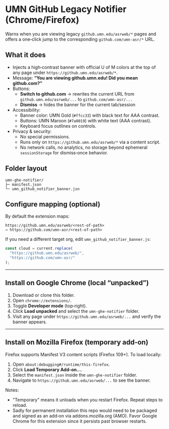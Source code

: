 # UMN GitHub Legacy Notifier (Chrome/Firefox)

Warns when you are viewing legacy `github.umn.edu/asrweb/*` pages and offers a one‑click jump to the corresponding `github.com/umn-asr/*` URL.

## What it does

- Injects a high‑contrast banner with official U of M colors at the top of any page under `https://github.umn.edu/asrweb/*`.
- Message: **“You are viewing github.umn.edu! Did you mean github.com?”**
- Buttons:
  - **Switch to github.com** → rewrites the current URL from `github.umn.edu/asrweb/...` to `github.com/umn-asr/...`
  - **Dismiss** → hides the banner for the current tab/session
- Accessibility:
  - Banner color: UMN Gold (`#ffcc33`) with black text for AAA contrast.
  - Buttons: UMN Maroon (`#7a0019`) with white text (AAA contrast).
  - Keyboard focus outlines on controls.
- Privacy & security:
  - No special permissions.
  - Runs only on `https://github.umn.edu/asrweb/*` via a content script.
  - No network calls, no analytics, no storage beyond ephemeral `sessionStorage` for dismiss‑once behavior.

## Folder layout

```
umn-ghe-notifier/
├─ manifest.json
└─ umn_github_notifier_banner.jsn
```

## Configure mapping (optional)

By default the extension maps:

```
https://github.umn.edu/asrweb/<rest-of-path>
→ https://github.com/umn-asr/<rest-of-path>
```

If you need a different target org, edit `umn_github_notifier_banner.js`:

```js
const cloud = current.replace(
  "https://github.umn.edu/asrweb/",
  "https://github.com/umn-asr/"
);
```

---

## Install on **Google Chrome** (local “unpacked”)

1. Download or clone this folder.
2. Open `chrome://extensions/`.
3. Toggle **Developer mode** (top‑right).
4. Click **Load unpacked** and select the `umn-ghe-notifier` folder.
5. Visit any page under `https://github.umn.edu/asrweb/...` and verify the banner appears.

---

## Install on **Mozilla Firefox** (temporary add‑on)

Firefox supports Manifest V3 content scripts (Firefox 109+). To load locally:

1. Open `about:debugging#/runtime/this-firefox`.
2. Click **Load Temporary Add-on…**.
3. Select the `manifest.json` inside the `umn-ghe-notifier` folder.
4. Navigate to `https://github.umn.edu/asrweb/...` to see the banner.

Notes:
- "Temporary" means it unloads when you restart Firefox. Repeat steps to reload.
- Sadly for permanent installation this repo would need to be packaged and signed as an add‑on via addons.mozilla.org (AMO). Favor Google Chrome for this extension since it persists past browser restarts.

